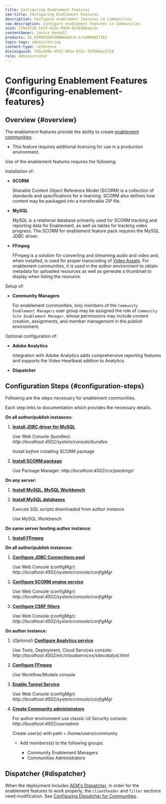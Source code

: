 ```yaml
---
title: Configuring Enablement Features
seo-title: Configuring Enablement Features
description: Configure enablement features in Communities
seo-description: Configure enablement features in Communities
uuid: 27be3128-1a7d-412e-99a9-6e3b3b0aec1c
contentOwner: Janice Kendall
products: SG_EXPERIENCEMANAGER/6.5/COMMUNITIES
topic-tags: administering
content-type: reference
discoiquuid: 765a3d9b-4552-403e-872c-fdf684ac271d
role: Administrator
---
```


# Configuring Enablement Features {#configuring-enablement-features}

## Overview {#overview}

The enablement features provide the ability to create [enablement communities](overview.md#enablement-community).

* This feature requires additional licensing for use in a production environment.

Use of the enablement features requires the following:

Installation of:

* **SCORM**
  
  Sharable Content Object Reference Model (SCORM) is a collection of standards and specifications for e-learning. SCORM also defines how content may be packaged into a transferable ZIP file.

* **MySQL**
  
  MySQL is a relational database primarily used for SCORM tracking and reporting data for Enablement, as well as tables for tracking video progress. The SCORM for enablement feature pack requires the MySQL JDBC driver.

* **FFmpeg**
  
  FFmpeg is a solution for converting and streaming audio and video and, when installed, is used for proper transcoding of [Video Assets](../../help/sites-authoring/default-components-foundation.md#video). For enablement communities, it is used in the author environment to obtain metadata for uploaded resources as well as generate a thumbnail to display when listing the resource.

Setup of:

* **Community Managers**
  
  For enablement communities, only members of the `Community Enablement Managers` user group may be assigned the role of `Community Site Enablement Manager`, whose permissions may include content creation, assignments, and member management in the publish environment.

Optional configuration of:

* **Adobe Analytics**
  
  Integration with Adobe Analytics adds comprehensive reporting features and supports the Video Heartbeat addtion to Analytics.

* **Dispatcher**

## Configuration Steps {#configuration-steps}

Following are the steps necessary for enablement communities.

Each step links to documentation which provides the necessary details.

**On all author/publish instances:**

1. **[Install JDBC driver for MySQL](deploy-communities.md#jdbc-driver-for-mysql)**

   Use Web Console (bundles): *http://localhost:4502/system/console/bundles*

   Install *before* installing SCORM package

1. **[Install SCORM package](deploy-communities.md#scorm-package)**


   Use Package Manager: *http://localhost:4502/crx/packmgr/*

**On any server:**

1. **[Install MySQL, MySQL Workbench](mysql.md)**

1. **[Install MySQL databases](mysql.md#database-setup)**

   Execute SQL scripts downloaded from author instance

   Use MySQL Workbench

**On same server hosting author instance:**

1. **[Install FFmpeg](ffmpeg.md)**

**On all author/publish instances:**

1. **[Configure JDBC Connections pool](mysql.md#configure-jdbc-connections)**

   Use Web Console (configMgr): *http://localhost:4502/system/console/configMgr*

1. **[Configure SCORM engine service](mysql.md#aem-communities-scormengine-service)**

   Use Web Console (configMgr): *http://localhost:4502/system/console/configMgr*

1. **[Configure CSRF filters](mysql.md#adobe-granite-csrf-filter)**

   Use Web Console (configMgr): *http://localhost:4502/system/console/configMgr*

**On author instance:**

1. (*Optional*) **[Configure Analytics service](analytics.md)**

   Use Tools, Deployment, Cloud Services console: *http://localhost:4502/etc/cloudservices/sitecatalyst.html*

1. **[Configure FFmpeg](ffmpeg.md#configure-ffmpeg-transcoding-service)**

   Use Workflow/Models console

1. **[Enable Tunnel Service](deploy-communities.md#tunnel-service-on-author)**

   Use Web Console (configMgr): *http://localhost:4502/system/console/configMgr*

1. **[Create Community administrators](users.md#creating-community-members)** 

   For author environment use classic-UI Security console: *http://localhost:4502/useradmin*
 
   Create user(s) with path = /home/users/community

   * Add members(s) to the following groups:

     * Community Enablement Managers
     * Communities Administrators

## Dispatcher {#dispatcher}

When the deployment includes [AEM's Dispatcher](https://helpx.adobe.com/experience-manager/dispatcher/using/dispatcher.html), in order for the enablement features to work properly, the `clientheader` and `filter` sections need modification. See [Configuring Dispatcher for Communities](dispatcher.md#enablement).
